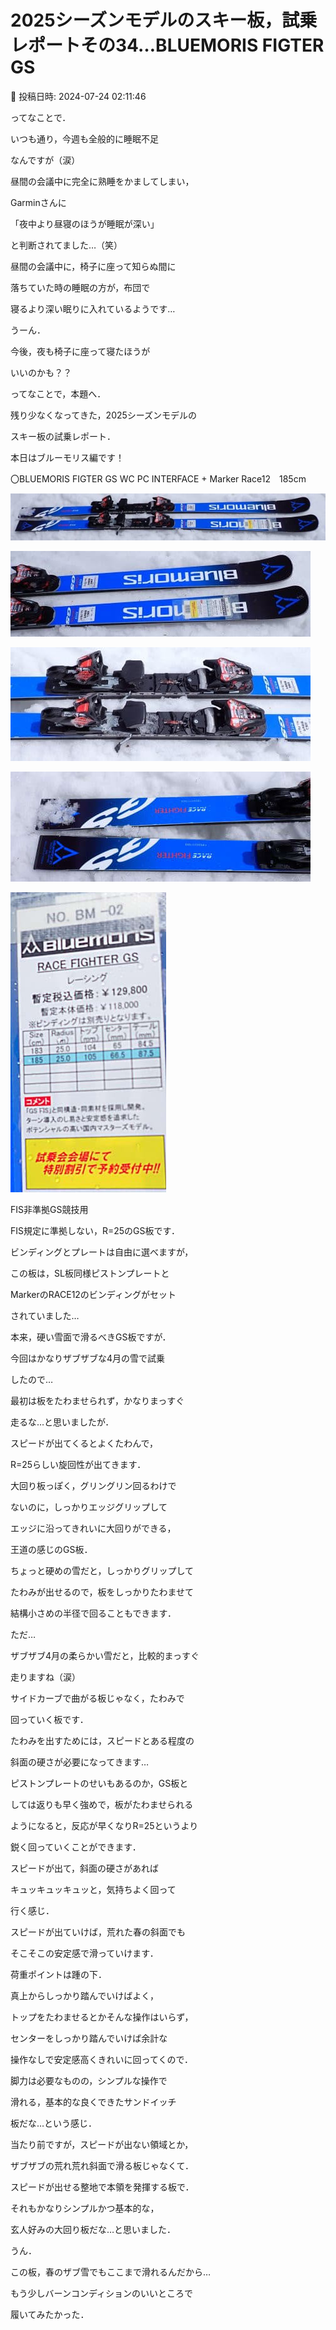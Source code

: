 # 2025シーズンモデルのスキー板，試乗レポートその34…BLUEMORIS FIGTER GS

📅 投稿日時: 2024-07-24 02:11:46

ってなことで．


いつも通り，今週も全般的に睡眠不足


なんですが（涙）


昼間の会議中に完全に熟睡をかましてしまい，


Garminさんに


「夜中より昼寝のほうが睡眠が深い」


と判断されてました…（笑）





昼間の会議中に，椅子に座って知らぬ間に


落ちていた時の睡眠の方が，布団で


寝るより深い眠りに入れているようです…





うーん．


今後，夜も椅子に座って寝たほうが


いいのかも？？





ってなことで，本題へ．


残り少なくなってきた，2025シーズンモデルの


スキー板の試乗レポート．


本日はブルーモリス編です！[]()








〇BLUEMORIS FIGTER GS WC PC INTERFACE + Marker Race12　185cm







![c5091f8af128635c25a5b9115aa38abf.jpg](images/c5091f8af128635c25a5b9115aa38abf.jpg)









![cdabca53cbe7f5d7e9aba0be75f646c5.jpg](images/cdabca53cbe7f5d7e9aba0be75f646c5.jpg)









![08711c0501259b0f45221560afc4228e.jpg](images/08711c0501259b0f45221560afc4228e.jpg)









![b3b7191a258daf2fa1fb16c91be899e9.jpg](images/b3b7191a258daf2fa1fb16c91be899e9.jpg)









![2f9e62a1f9e8b65c2d2e4cbf294e4184.jpg](images/2f9e62a1f9e8b65c2d2e4cbf294e4184.jpg)







FIS非準拠GS競技用





FIS規定に準拠しない，R=25のGS板です．


ビンディングとプレートは自由に選べますが，


この板は，SL板同様ピストンプレートと


MarkerのRACE12のビンディングがセット


されていました…





本来，硬い雪面で滑るべきGS板ですが．


今回はかなりザブザブな4月の雪で試乗


したので…


最初は板をたわませられず，かなりまっすぐ


走るな…と思いましたが．





スピードが出てくるとよくたわんで，


R=25らしい旋回性が出てきます．


大回り板っぽく，グリングリン回るわけで


ないのに，しっかりエッジグリップして


エッジに沿ってきれいに大回りができる，


王道の感じのGS板．





ちょっと硬めの雪だと，しっかりグリップして


たわみが出せるので，板をしっかりたわませて


結構小さめの半径で回ることもできます．





ただ…


ザブザブ4月の柔らかい雪だと，比較的まっすぐ


走りますね（涙）


サイドカーブで曲がる板じゃなく，たわみで


回っていく板です．


たわみを出すためには，スピードとある程度の


斜面の硬さが必要になってきます…





ピストンプレートのせいもあるのか，GS板と


しては返りも早く強めで，板がたわませられる


ようになると，反応が早くなりR=25というより


鋭く回っていくことができます．


スピードが出て，斜面の硬さがあれば


キュッキュッキュッと，気持ちよく回って


行く感じ．





スピードが出ていけば，荒れた春の斜面でも


そこそこの安定感で滑っていけます．


荷重ポイントは踵の下．


真上からしっかり踏んでいけばよく，


トップをたわませるとかそんな操作はいらず，


センターをしっかり踏んでいけば余計な


操作なしで安定感高くきれいに回ってくので．


脚力は必要なものの，シンプルな操作で


滑れる，基本的な良くできたサンドイッチ


板だな…という感じ．





当たり前ですが，スピードが出ない領域とか，


ザブザブの荒れ荒れ斜面で滑る板じゃなくて．


スピードが出せる整地で本領を発揮する板で．


それもかなりシンプルかつ基本的な，


玄人好みの大回り板だな…と思いました．





うん．


この板，春のザブ雪でもここまで滑れるんだから…


もう少しバーンコンディションのいいところで


履いてみたかった．
